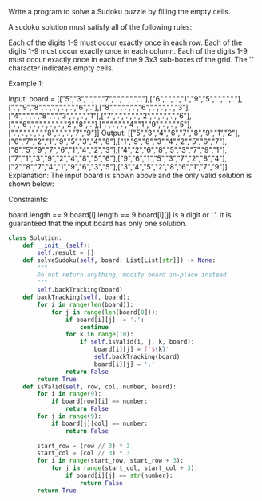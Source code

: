 Write a program to solve a Sudoku puzzle by filling the empty cells.

A sudoku solution must satisfy all of the following rules:

Each of the digits 1-9 must occur exactly once in each row.
Each of the digits 1-9 must occur exactly once in each column.
Each of the digits 1-9 must occur exactly once in each of the 9 3x3 sub-boxes of the grid.
The '.' character indicates empty cells.

 

Example 1:


Input: board = [["5","3",".",".","7",".",".",".","."],["6",".",".","1","9","5",".",".","."],[".","9","8",".",".",".",".","6","."],["8",".",".",".","6",".",".",".","3"],["4",".",".","8",".","3",".",".","1"],["7",".",".",".","2",".",".",".","6"],[".","6",".",".",".",".","2","8","."],[".",".",".","4","1","9",".",".","5"],[".",".",".",".","8",".",".","7","9"]]
Output: [["5","3","4","6","7","8","9","1","2"],["6","7","2","1","9","5","3","4","8"],["1","9","8","3","4","2","5","6","7"],["8","5","9","7","6","1","4","2","3"],["4","2","6","8","5","3","7","9","1"],["7","1","3","9","2","4","8","5","6"],["9","6","1","5","3","7","2","8","4"],["2","8","7","4","1","9","6","3","5"],["3","4","5","2","8","6","1","7","9"]]
Explanation: The input board is shown above and the only valid solution is shown below:


 

Constraints:

board.length == 9
board[i].length == 9
board[i][j] is a digit or '.'.
It is guaranteed that the input board has only one solution.


```python
class Solution:
    def __init__(self):
        self.result = []
    def solveSudoku(self, board: List[List[str]]) -> None:
        """
        Do not return anything, modify board in-place instead.
        """
        self.backTracking(board)
    def backTracking(self, board):
        for i in range(len(board)):
            for j in range(len(board[0])):
                if board[i][j] != '.':
                    continue
                for k in range(10):
                    if self.isValid(i, j, k, board):
                        board[i][j] = f'${k}'
                        self.backTracking(board)
                        board[i][j] = '.'
                return False
        return True
    def isValid(self, row, col, number, board):
        for i in range(9):
            if board[row][i] == number:
                return False
        for j in range(9):
            if board[j][col] == number:
                return False
        
        start_row = (row // 3) * 3
        start_col = (col // 3) * 3
        for i in range(start_row, start_row + 3):
            for j in range(start_col, start_col + 3):
                if board[i][j] == str(number):
                    return False
        return True
        

        
```